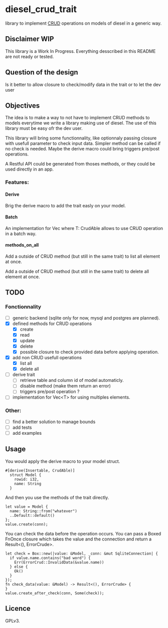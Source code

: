 # diesel_crud_trait

library to implement [CRUD](https://en.wikipedia.org/wiki/Create,_read,_update_and_delete) operations on models of diesel in a generic way.

## Disclaimer WIP

This library is a Work In Progress.
Everything desscribed in this README are not ready or tested. 

## Question of the design

Is it better to allow closure to check/modify data in the trait or to let the dev user 

## Objectives

The idea is to make a way to not have to implement CRUD methods to models everytime we write a library making use of diesel.
The use of this library must be easy ofr the dev user.

This library will bring some functionnality, like optionnaly passing closure with usefull parameter to check input data.
Simpler method can be called if no check is needed.
Maybe the derive macro could bring triggers pre/post operations.

A Restful API could be generated from thoses methods, or they could be used directly in an app.

### Features:

#### Derive

Brig the derive macro to add the trait easly on your model.

#### Batch

An implementation for Vec<T> where T: CrudAble allows to use CRUD operation in a batch way.

#### methods_on_all

Add a outside of CRUD method (but still in the same trait) to list all element at once.

Add a outside of CRUD method (but still in the same trait) to delete all element at once.

## TODO

### Fonctionnality

- [ ] generic backend (sqlite only for now, mysql and postgres are planned).
- [x] defined methods for CRUD operations
  - [x] create
  - [x] read
  - [x] update
  - [x] delete
  - [x] possible closure to check provided data before applying operation. 
- [x] add non CRUD usefull operations
  - [x] list all
  - [x] delete all
- [ ] derive trait
  - [ ] retrieve table and column id of model automaticly.
  - [ ] disable method (make them return an error)
  - [ ] triggers pre/post operation ?
- [ ] implementation for Vec\<T\> for using multiples elements.

### Other:

- [ ] find a better solution to manage bounds
- [ ] add tests
- [ ] add examples

## Usage

You would apply the derive macro to your model struct.

```rust,ignore
#[derive(Insertable, CrudAble)]
  struct Model {
    rowid: i32,
    name: String
  }
```

And then you use the methods of the trait directly. 
```rust,ignore
let value = Model {
  name: String::from("whatever")
  ..Default::default()
};
value.create(conn);
```
You can check the data before the operation occurs.
You can pass a Boxed FnOnce closure which takes the value and the connection and return a Result<(), ErrorCrude>.

```rust,ignore
let check = Box::new(|value: &Model, _conn: &mut SqliteConnection| {
  if value.name.contains("bad word") {
    Err(ErrorCrud::InvalidData(&value.name))
  } else {
    Ok()
  }
});
fn check_data(value: &Model) -> Result<(), ErrorCrude> {
}
value.create_after_check(conn, Some(check));
```

## Licence

GPLv3.
